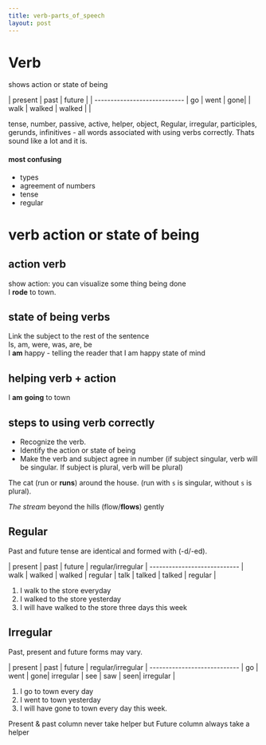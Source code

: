 ```yaml
---
title: verb-parts_of_speech
layout: post
---
```


# Verb
shows action or state of being

| present | past | future |
| ----------------------------
| go | went | gone|
| walk | walked | walked |
|

tense, number, passive, active, helper, object, Regular, irregular, participles, gerunds, infinitives - all words associated with using verbs correctly. Thats sound like a lot and it is. 

#### most confusing    
* types
* agreement of numbers
* tense 
* regular 


# verb action or state of being 

## action verb 
show action: you can visualize some thing being done     
I **rode** to town.

## state of being verbs
Link the subject to the rest of the sentence     
Is, am, were, was, are, be      
I **am** happy - telling the reader that I am happy state of mind     
## helping verb + action 
I **am** **going** to town

## steps to using verb correctly   

* Recognize the verb.
* Identify the action or state of being 
* Make the verb and subject agree in number (if subject singular, verb will be singular. If subject is plural, verb will be plural)    

The cat (run or **runs**) around the house. (run with `s` is singular, without `s` is plural).      

*The stream* beyond the hills (flow/**flows**) gently     

## Regular 

Past and future tense are identical and formed with (-d/-ed).    

| present | past | future | regular/irregular
| ----------------------------
| walk | walked | walked | regular
| talk | talked | talked | regular
|
1. I walk to the store everyday
1. I walked to the store yesterday
1. I will have walked to the store three days this week

## Irregular 
Past, present and future forms may vary.

| present | past | future | regular/irregular
| ----------------------------
| go | went | gone| irregular 
| see | saw | seen| irregular 
|
1. I go to town every day
1. I went to town yesterday
1. I will have gone to town every day this week.

Present & past column never take helper but Future column always take a helper     

